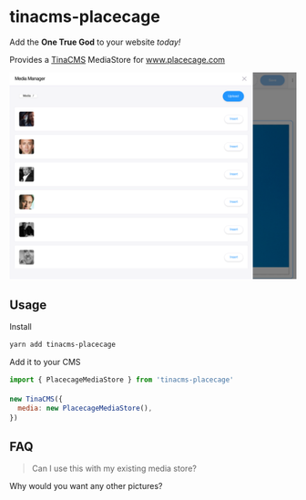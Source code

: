 # tinacms-placecage

Add the **One True God** to your website _today!_

Provides a [TinaCMS](https://tinacms.org) MediaStore for www.placecage.com

![](https://raw.githubusercontent.com/ncphillips/tinacms-placecage/master/placecage-in-action.png)

## Usage

Install

```bash
yarn add tinacms-placecage
```

Add it to your CMS

```js
import { PlacecageMediaStore } from 'tinacms-placecage'

new TinaCMS({
  media: new PlacecageMediaStore(),
})
```

## FAQ

> Can I use this with my existing media store?

Why would you want any other pictures?
